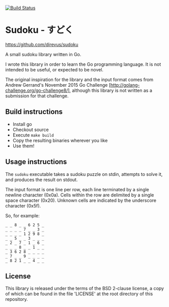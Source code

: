 [![Build Status](https://travis-ci.org/direvus/sudoku.svg?branch=master)](https://travis-ci.org/direvus/sudoku)

Sudoku - すどく
======

https://github.com/direvus/sudoku

A small sudoku library written in Go.

I wrote this library in order to learn the Go programming language.  It is not
intended to be useful, or expected to be novel.

The original inspiration for the library and the input format comes from
Andrew Gerrand's November 2015 Go Challenge
[http://golang-challenge.org/go-challenge8/], although this library is not
written as a submission for that challenge.

Build instructions
-------

- Install go
- Checkout source
- Execute `make build`
- Copy the resulting binaries wherever you like
- Use them!


Usage instructions
-------

The `sudoku` executable takes a sudoku puzzle on stdin, attempts to solve it,
and produces the result on stdout.

The input format is one line per row, each line terminated by a single newline
character (0x0a).  Cells within the row are delimited by a single space
character (0x20).  Unknown cells are indicated by the underscore character
(0x5f).

So, for example:

	_ _ 8 _ _ 6 2 5 _
	_ _ _ _ 7 _ _ 3 _
	_ _ _ _ 1 2 9 8 _
	_ _ 5 _ _ 3 _ _ _
	_ 2 _ 7 _ 1 _ 6 _
	_ _ _ 8 _ _ 1 _ _
	_ 3 6 2 8 _ _ _ _
	_ 7 _ _ 9 _ _ _ _
	_ 8 2 1 _ _ 4 _ _

License
-------

This library is released under the terms of the BSD 2-clause license, a copy of
which can be found in the file 'LICENSE' at the root directory of this
repository.
